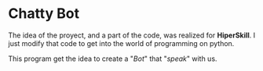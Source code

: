 # Chatty Bot

The idea of the proyect, and a part of the  code, was realized for **HiperSkill**. I just modify that code to get into the world of programming on python.

This program get the idea to create a "_Bot_" that "_speak_" with us.
